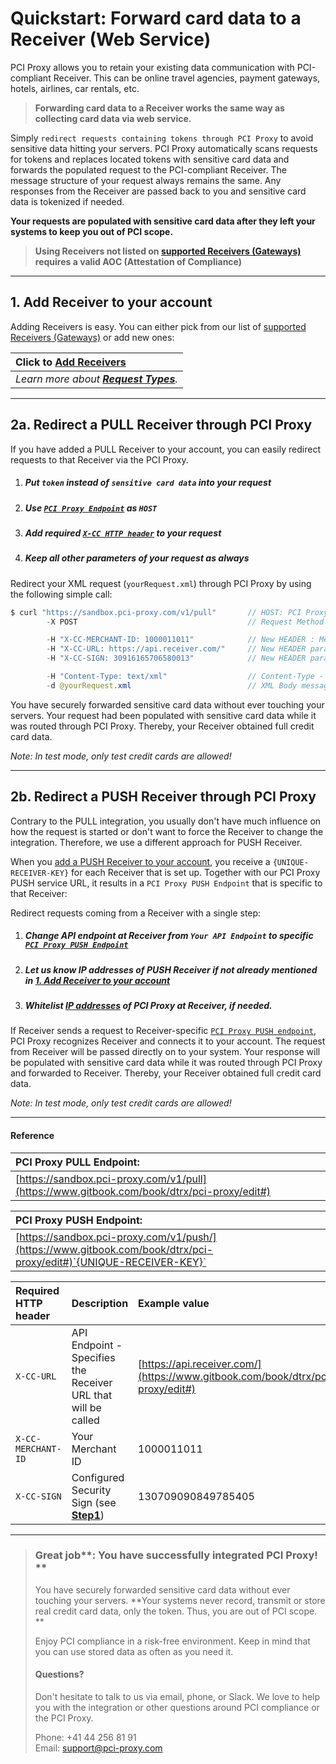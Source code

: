 # Quickstart: Forward card data to a Receiver \(Web Service\)

PCI Proxy allows you to retain your existing data communication with PCI-compliant Receiver. This can be online travel agencies, payment gateways, hotels, airlines, car rentals, etc.

> **Forwarding card data to a Receiver works the same way as collecting card data via web service.**

Simply `redirect requests containing tokens through PCI Proxy` to avoid sensitive data hitting your servers. PCI Proxy automatically scans requests for tokens and replaces located tokens with sensitive card data and forwards the populated request to the PCI-compliant Receiver. The message structure of your request always remains the same. Any responses from the Receiver are passed back to you and sensitive card data is tokenized if needed.

**Your requests are populated with sensitive card data after they left your systems to keep you out of PCI scope.**

> **Using Receivers not listed on **[**supported Receivers \(Gateways\)**](/supported_receivers.md)** requires a valid AOC \(Attestation of Compliance\)**

---

## 1. Add Receiver to your account

Adding Receivers is easy. You can either pick from our list of [supported Receivers \(Gateways\)](/supported_receivers.md) or add new ones:

| Click to [**Add Receivers**](https://admin.sandbox.datatrans.com/showcase/pci-proxy/add-receiver.html) |
| :--- |
| _Learn more about _[_**Request Types**_](/request-types.md)_._ |

---

## 2a. Redirect a PULL Receiver through PCI Proxy

If you have added a PULL Receiver to your account, you can easily redirect requests to that Receiver via the PCI Proxy.

1. ##### Put `token` instead of `sensitive card data` into your request
2. ##### Use [`PCI Proxy Endpoint`](#reference) as `HOST`
3. ##### Add required [`X-CC HTTP header`](#reference) to your request
4. ##### Keep all other parameters of your request as always

Redirect your XML request \(`yourRequest.xml`\) through PCI Proxy by using the following simple call:

```java
$ curl "https://sandbox.pci-proxy.com/v1/pull"       // HOST: PCI Proxy Endpoint
        -X POST                                      // Request Method POST

        -H "X-CC-MERCHANT-ID: 1000011011"            // New HEADER : Merchant ID you received during Signup
        -H "X-CC-URL: https://api.receiver.com/"     // New HEADER parameter: Receiver API Endpoint
        -H "X-CC-SIGN: 30916165706580013"            // New HEADER parameter: Security Sign you created in Step 1 

        -H "Content-Type: text/xml"                  // Content-Type - We support almost all types
        -d @yourRequest.xml                          // XML Body message that is expected by Channel
```

You have securely forwarded sensitive card data without ever touching your servers. Your request had been populated with sensitive card data while it was routed through PCI Proxy. Thereby, your Receiver obtained full credit card data.

_Note: In test mode, only test credit cards are allowed!_

---

## 2b. Redirect a PUSH Receiver through PCI Proxy

Contrary to the PULL integration, you usually don't have much influence on how the request is started or don't want to force the Receiver to change the integration. Therefore, we use a different approach for PUSH Receiver.

When you [add a PUSH Receiver to your account](#1-add-receiver-to-your-account), you receive a `{UNIQUE-RECEIVER-KEY}` for each Receiver that is set up. Together with our PCI Proxy PUSH service URL, it results in a `PCI Proxy PUSH Endpoint` that is specific to that Receiver:

Redirect requests coming from a Receiver with a single step:

1. ##### Change API endpoint at Receiver from `Your API Endpoint` to specific [`PCI Proxy PUSH Endpoint`](#reference)
2. ##### Let us know IP addresses of PUSH Receiver if not already mentioned in [1. Add Receiver to your account](#1-add-receiver-to-your-account)
3. ##### Whitelist [IP addresses](/ip_whitelisting.md) of PCI Proxy at Receiver, if needed.

If Receiver sends a request to Receiver-specific [`PCI Proxy PUSH endpoint`](#reference), PCI Proxy recognizes Receiver and connects it to your account. The request from Receiver will be passed directly on to your system. Your response will be populated with sensitive card data while it was routed through PCI Proxy and forwarded to Receiver. Thereby, your Receiver obtained full credit card data.

_Note: In test mode, only test credit cards are allowed!_

---

#### Reference

| **PCI Proxy PULL Endpoint:** |
| :--- |
| [https://sandbox.pci-proxy.com/v1/pull](https://www.gitbook.com/book/dtrx/pci-proxy/edit#) |

| **PCI Proxy PUSH Endpoint:** |
| :--- |
| [https://sandbox.pci-proxy.com/v1/push/](https://www.gitbook.com/book/dtrx/pci-proxy/edit#)`{UNIQUE-RECEIVER-KEY}` |

| Required HTTP header | Description | Example value |
| :--- | :--- | :--- |
| `X-CC-URL` | API Endpoint - Specifies the Receiver URL that will be called | [https://api.receiver.com/](https://www.gitbook.com/book/dtrx/pci-proxy/edit#) |
| `X-CC-MERCHANT-ID` | Your Merchant ID | 1000011011 |
| `X-CC-SIGN` | Configured Security Sign \(see [**Step1**](/step-1-signup-and-setup.md)\) | 130709090849785405 |

---

> ### Great job**: You have successfully integrated PCI Proxy! **
>
> You have securely forwarded sensitive card data without ever touching your servers. **Your systems never record, transmit or store real credit card data, only the token. Thus, you are out of PCI scope. **
>
> Enjoy PCI compliance in a risk-free environment. Keep in mind that you can use stored data as often as you need it.
>
> #### Questions?
>
> Don't hesitate to talk to us via email, phone, or Slack. We love to help you with the integration or other questions around PCI compliance or the PCI Proxy.
>
> Phone: +41 44 256 81 91  
> Email: [support@pci-proxy.com](/mailto:support@pci-proxy.com)



